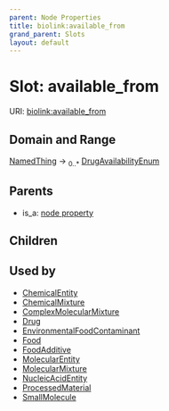 ```yaml
---
parent: Node Properties
title: biolink:available_from
grand_parent: Slots
layout: default
---
```


# Slot: available_from




URI: [biolink:available_from](https://w3id.org/biolink/vocab/available_from)

## Domain and Range

[NamedThing](NamedThing.md) ->  <sub>0..\*</sub> [DrugAvailabilityEnum](DrugAvailabilityEnum.md)

## Parents

 *  is_a: [node property](node_property.md)

## Children


## Used by

 * [ChemicalEntity](ChemicalEntity.md)
 * [ChemicalMixture](ChemicalMixture.md)
 * [ComplexMolecularMixture](ComplexMolecularMixture.md)
 * [Drug](Drug.md)
 * [EnvironmentalFoodContaminant](EnvironmentalFoodContaminant.md)
 * [Food](Food.md)
 * [FoodAdditive](FoodAdditive.md)
 * [MolecularEntity](MolecularEntity.md)
 * [MolecularMixture](MolecularMixture.md)
 * [NucleicAcidEntity](NucleicAcidEntity.md)
 * [ProcessedMaterial](ProcessedMaterial.md)
 * [SmallMolecule](SmallMolecule.md)
